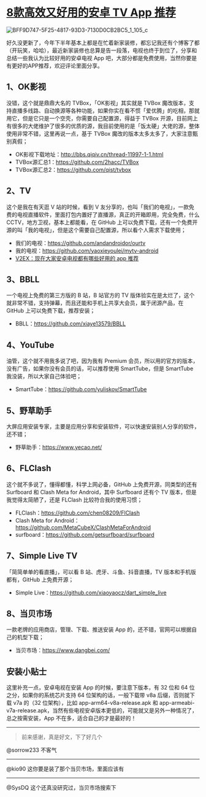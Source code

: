 # [8款高效又好用的安卓 TV App 推荐](https://github.com/superleeyom/blog/issues/59)


![BFF9D747-5F25-4817-93D3-7130D0CB2BC5_1_105_c](https://github.com/user-attachments/assets/17214986-7acd-4fac-b436-c8418c796b91)

好久没更新了，今年下半年基本上都是在忙着新家装修，都忘记我还有个博客了都（开玩笑，哈哈），最近新家装修也总算是告一段落，电视也终于到位了，分享和总结一些我认为比较好用的安卓电视 App 吧，大部分都是免费使用，当然你要是有更好的APP推荐，欢迎评论里面分享。
	
## 1、OK影视

没错，这个就是鼎鼎大名的 TVBox，「OK影视」其实就是 TVBox 魔改版本，支持直播多线路、自动换源等各种功能，如果你实在看不惯「爱优腾」的吃相，那就用它，但是它只是一个空壳，你需要自己配置源，得益于 TVBox 开源，目前网上有很多的大佬维护了很多的优质的源，我目前使用的是「饭太硬」大佬的源，整体使用非常不错，这里再说一点，基于 TVBox 魔改的版本太多太多了，大家注意甄别真假；
- OK影视下载地址：http://bbs.qiqiv.cn/thread-11997-1-1.html
- TVBox源汇总1：https://github.com/2hacc/TVBox
- TVBox源汇总2：https://github.com/qist/tvbox
	
## 2、TV

这个是我在有天逛 V 站的时候，看到 V 友分享的，也叫「我们的电视」，一款免费的电视直播软件，里面打包内置好了直播源，真正的开箱即用，完全免费，什么 CCTV，地方卫视，基本上都能看，在 GitHub 上可以免费下载，还有一个免费开源的叫「我的电视」，但是这个需要自己配置源，所以看个人需求下载使用；
- 我们的电视：https://github.com/andandroidor/ourtv
- 我的电视：https://github.com/yaoxieyoulei/mytv-android
- [V2EX：现在大家安卓电视都有哪些好用的 app 推荐](https://www.v2ex.com/t/1067021#reply55)
	
## 3、BBLL

一个电视上免费的第三方版的 B 站，B 站官方的 TV 版体验实在是太烂了，这个就非常不错，支持弹幕，而且还能和手机上共享大会员，属于闭源产品，在 GitHub 上可以免费下载，推荐安装；
- BBLL：https://github.com/xiaye13579/BBLL
	
## 4、YouTube

油管，这个就不用我多说了吧，因为我有 Premium 会员，所以用的官方的版本，没有广告，如果你没有会员的话，可以推荐使用 SmartTube，但是 SmartTube 我没装，所以大家自己体验吧；
- SmartTube：https://github.com/yuliskov/SmartTube
	
## 5、野草助手

大屏应用安装专家，主要是应用分享和安装软件，可以快速安装别人分享的软件，还不错；
- 野草助手：https://www.yecao.net/
	
## 6、FLClash

这个就不多说了，懂得都懂，科学上网必备，GitHub 上免费开源，同类型的还有 Surfboard 和 Clash Meta for Android，其中 Surfboard 还有个 TV 版本，但是我觉得太简陋了，还是 FLClash 比较符合我的使用习惯；
- FLClash：https://github.com/chen08209/FlClash
- Clash Meta for Android：https://github.com/MetaCubeX/ClashMetaForAndroid
- surfboard：https://github.com/getsurfboard/surfboard
	
## 7、Simple Live TV

「简简单单的看直播」，可以看 B 站、虎牙、斗鱼、抖音直播，TV 版本和手机版都有，GitHub 上免费开源；
- Simple Live：https://github.com/xiaoyaocz/dart_simple_live
	
## 8、当贝市场

一款老牌的应用商店，管理、下载、推送安装 App 的，还不错，官网可以根据自己的机型下载；
- 当贝市场：https://www.dangbei.com/

## 安装小贴士

这里补充一点，安卓电视在安装 App 的时候，要注意下版本，有 32 位和 64 位之分，如果你的系统芯片支持 64 位架构的话，一般下载带 v8a 后缀，否则就下载 v7a 的（32 位架构），比如 app-arm64-v8a-release.apk 和 app-armeabi-v7a-release.apk，当然有些电视安卓版本更低的，可能就又是另外一种情况了，总之按需安装，App 不在多，适合自己的才是最好的！

---

> 前来感谢，真是好文，下了好几个

@sorrow233 不客气

---

@kio90 这你要是装了那个当贝市场，里面应该有

---

@SysDQ 这个还真没研究过，当贝市场搜索下
